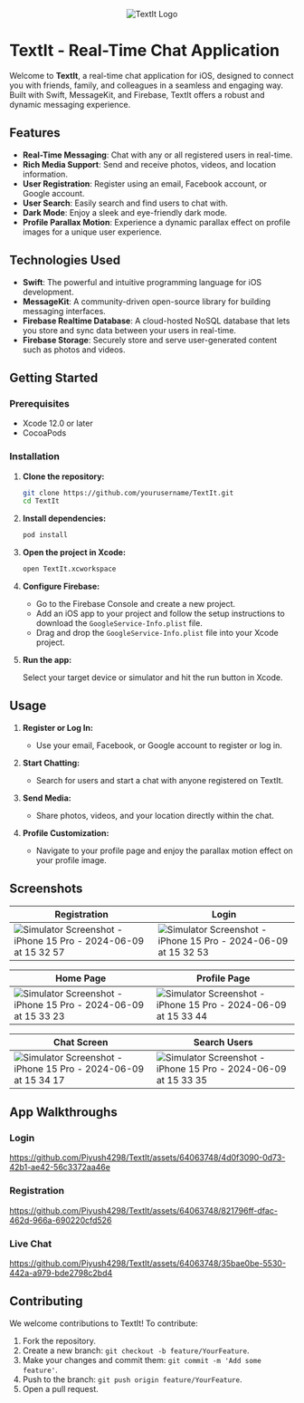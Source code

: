 
<p align="center">  <img src= "https://github.com/Piyush4298/TextIt/assets/64063748/d4fe8c27-4ac6-4df3-9d83-99bec3196a11" alt="TextIt Logo" /> </p>

# TextIt - Real-Time Chat Application

Welcome to **TextIt**, a real-time chat application for iOS, designed to connect you with friends, family, and colleagues in a seamless and engaging way. Built with Swift, MessageKit, and Firebase, TextIt offers a robust and dynamic messaging experience.

## Features

- **Real-Time Messaging**: Chat with any or all registered users in real-time.
- **Rich Media Support**: Send and receive photos, videos, and location information.
- **User Registration**: Register using an email, Facebook account, or Google account.
- **User Search**: Easily search and find users to chat with.
- **Dark Mode**: Enjoy a sleek and eye-friendly dark mode.
- **Profile Parallax Motion**: Experience a dynamic parallax effect on profile images for a unique user experience.

## Technologies Used

- **Swift**: The powerful and intuitive programming language for iOS development.
- **MessageKit**: A community-driven open-source library for building messaging interfaces.
- **Firebase Realtime Database**: A cloud-hosted NoSQL database that lets you store and sync data between your users in real-time.
- **Firebase Storage**: Securely store and serve user-generated content such as photos and videos.

## Getting Started

### Prerequisites

- Xcode 12.0 or later
- CocoaPods

### Installation

1. **Clone the repository:**

    ```bash
    git clone https://github.com/yourusername/TextIt.git
    cd TextIt
    ```

2. **Install dependencies:**

    ```bash
    pod install
    ```

3. **Open the project in Xcode:**

    ```bash
    open TextIt.xcworkspace
    ```

4. **Configure Firebase:**

    - Go to the Firebase Console and create a new project.
    - Add an iOS app to your project and follow the setup instructions to download the `GoogleService-Info.plist` file.
    - Drag and drop the `GoogleService-Info.plist` file into your Xcode project.

5. **Run the app:**

    Select your target device or simulator and hit the run button in Xcode.

## Usage

1. **Register or Log In:**
   - Use your email, Facebook, or Google account to register or log in.
   
2. **Start Chatting:**
   - Search for users and start a chat with anyone registered on TextIt.
   
3. **Send Media:**
   - Share photos, videos, and your location directly within the chat.

4. **Profile Customization:**
   - Navigate to your profile page and enjoy the parallax motion effect on your profile image.

## Screenshots

| Registration  | Login |
| ------------- | ------------- |
| ![Simulator Screenshot - iPhone 15 Pro - 2024-06-09 at 15 32 57](https://github.com/Piyush4298/TextIt/assets/64063748/8cb1f1ea-379c-4a2a-8b94-40c4066f33d6)  | ![Simulator Screenshot - iPhone 15 Pro - 2024-06-09 at 15 32 53](https://github.com/Piyush4298/TextIt/assets/64063748/70a17230-6e6f-40c4-946f-996afd0978bc)  |

| Home Page  | Profile Page |
| ------------- | ------------- |
| ![Simulator Screenshot - iPhone 15 Pro - 2024-06-09 at 15 33 23](https://github.com/Piyush4298/TextIt/assets/64063748/10129050-3e2c-4461-acec-f6e732dfe5f0)  | ![Simulator Screenshot - iPhone 15 Pro - 2024-06-09 at 15 33 44](https://github.com/Piyush4298/TextIt/assets/64063748/cd76b4e0-8741-41e0-a576-9a2ee1d86889)  |

| Chat Screen  | Search Users |
| ------------- | ------------- |
| ![Simulator Screenshot - iPhone 15 Pro - 2024-06-09 at 15 34 17](https://github.com/Piyush4298/TextIt/assets/64063748/b9a0073a-4a16-4776-bc02-f9eb9b1490df)  | ![Simulator Screenshot - iPhone 15 Pro - 2024-06-09 at 15 33 35](https://github.com/Piyush4298/TextIt/assets/64063748/f3e95a1b-8b4d-4876-a62b-36d56c8ff9d8)  |


## App Walkthroughs

### Login

https://github.com/Piyush4298/TextIt/assets/64063748/4d0f3090-0d73-42b1-ae42-56c3372aa46e

### Registration

https://github.com/Piyush4298/TextIt/assets/64063748/821796ff-dfac-462d-966a-690220cfd526

### Live Chat

https://github.com/Piyush4298/TextIt/assets/64063748/35bae0be-5530-442a-a979-bde2798c2bd4


## Contributing

We welcome contributions to TextIt! To contribute:

1. Fork the repository.
2. Create a new branch: `git checkout -b feature/YourFeature`.
3. Make your changes and commit them: `git commit -m 'Add some feature'`.
4. Push to the branch: `git push origin feature/YourFeature`.
5. Open a pull request.
